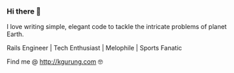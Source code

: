 ### Hi there 👋
I love writing simple, elegant code to tackle the intricate problems of planet Earth.

Rails Engineer | Tech Enthusiast | Melophile | Sports Fanatic

Find me @ http://kgurung.com 🤓
